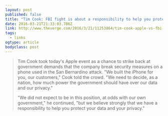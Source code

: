 ```yaml
---
layout: post 
published: false 
title: "Tim Cook: FBI fight is about a responsibility to help you protect your data" 
date: 2016-03-21T21:33:03.786Z 
link: http://www.theverge.com/2016/3/21/11253864/tim-cook-apple-vs-fbi-encryption-case-iphone-event-quote 
tags:
  - links
ogtype: article 
bodyclass: post 
---
```


> Tim Cook took today's Apple event as a chance to strike back at government demands that the company break security measures on a phone used in the San Bernardino attack. "We built the iPhone for you, our customers," Cook told the crowd. "We need to decide, as a nation, how much power the government should have over our data and our privacy."
> 
> "We did not expect to be in this position, at odds with our own government," he continued, "but we believe strongly that we have a responsibility to help you protect your data and your privacy."

